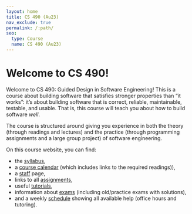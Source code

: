 ```yaml
---
layout: home
title: CS 490 (Au23)
nav_exclude: true
permalink: /:path/
seo:
  type: Course
  name: CS 490 (Au23)
---
```


# Welcome to CS 490!

Welcome to CS 490: Guided Design in Software Engineering! This is a
course about building software that satisfies stronger properties than
“it works”: it’s about building software that is correct, reliable,
maintainable, testable, and usable. That is, this course will teach
you about how to build software *well*.

The course is structured around giving you experience in both the
theory (through readings and lectures) and the practice (through
programming assignments and a large group project) of software
engineering.

On this course website, you can find:
- the [syllabus](about.md),
- a [course calendar](calendar.md) (which includes links to the required readings)),
- a [staff](staff.md) page,
- links to all [assignments](assignments.md),
- useful [tutorials](tutorials.md),
- information about [exams](exam.md) (including old/practice exams with solutions),
- and a weekly [schedule](schedule.md) showing all available help (office hours and tutoring).
